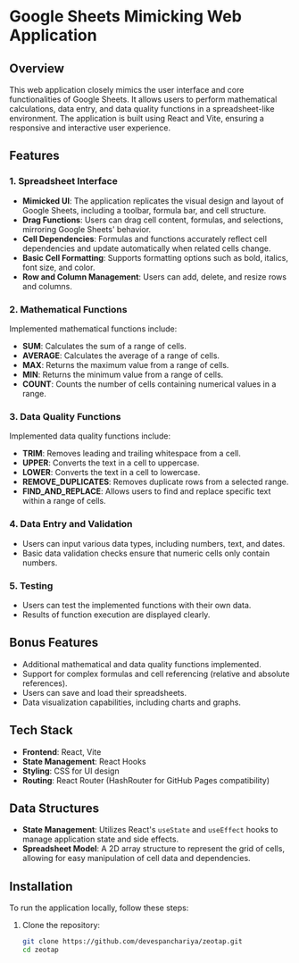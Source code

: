 # Google Sheets Mimicking Web Application

## Overview
This web application closely mimics the user interface and core functionalities of Google Sheets. It allows users to perform mathematical calculations, data entry, and data quality functions in a spreadsheet-like environment. The application is built using React and Vite, ensuring a responsive and interactive user experience.

## Features

### 1. Spreadsheet Interface
- **Mimicked UI**: The application replicates the visual design and layout of Google Sheets, including a toolbar, formula bar, and cell structure.
- **Drag Functions**: Users can drag cell content, formulas, and selections, mirroring Google Sheets' behavior.
- **Cell Dependencies**: Formulas and functions accurately reflect cell dependencies and update automatically when related cells change.
- **Basic Cell Formatting**: Supports formatting options such as bold, italics, font size, and color.
- **Row and Column Management**: Users can add, delete, and resize rows and columns.

### 2. Mathematical Functions
Implemented mathematical functions include:
- **SUM**: Calculates the sum of a range of cells.
- **AVERAGE**: Calculates the average of a range of cells.
- **MAX**: Returns the maximum value from a range of cells.
- **MIN**: Returns the minimum value from a range of cells.
- **COUNT**: Counts the number of cells containing numerical values in a range.

### 3. Data Quality Functions
Implemented data quality functions include:
- **TRIM**: Removes leading and trailing whitespace from a cell.
- **UPPER**: Converts the text in a cell to uppercase.
- **LOWER**: Converts the text in a cell to lowercase.
- **REMOVE_DUPLICATES**: Removes duplicate rows from a selected range.
- **FIND_AND_REPLACE**: Allows users to find and replace specific text within a range of cells.

### 4. Data Entry and Validation
- Users can input various data types, including numbers, text, and dates.
- Basic data validation checks ensure that numeric cells only contain numbers.

### 5. Testing
- Users can test the implemented functions with their own data.
- Results of function execution are displayed clearly.

## Bonus Features
- Additional mathematical and data quality functions implemented.
- Support for complex formulas and cell referencing (relative and absolute references).
- Users can save and load their spreadsheets.
- Data visualization capabilities, including charts and graphs.

## Tech Stack
- **Frontend**: React, Vite
- **State Management**: React Hooks
- **Styling**: CSS for UI design
- **Routing**: React Router (HashRouter for GitHub Pages compatibility)

## Data Structures
- **State Management**: Utilizes React's `useState` and `useEffect` hooks to manage application state and side effects.
- **Spreadsheet Model**: A 2D array structure to represent the grid of cells, allowing for easy manipulation of cell data and dependencies.

## Installation
To run the application locally, follow these steps:

1. Clone the repository:
   ```bash
   git clone https://github.com/devespanchariya/zeotap.git
   cd zeotap
